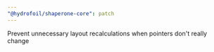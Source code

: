 ```yaml
---
"@hydrofoil/shaperone-core": patch
---
```


Prevent unnecessary layout recalculations when pointers don't really change
